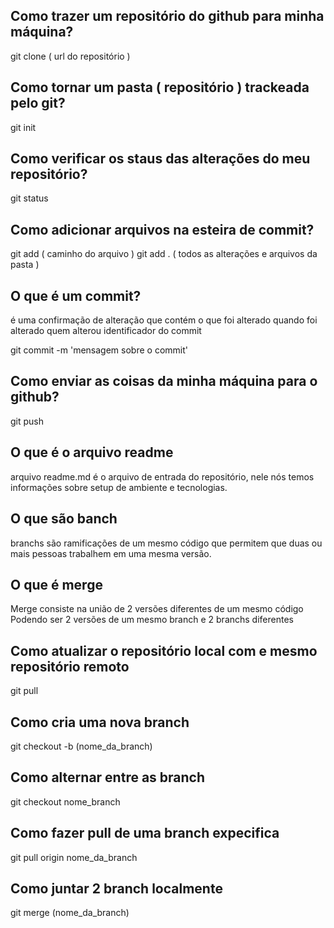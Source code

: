 ## Como trazer um repositório do github para minha máquina?

git clone ( url do repositório )

## Como tornar um pasta ( repositório ) trackeada pelo git?

git init

## Como verificar os staus das alterações do meu repositório?

git status

## Como adicionar arquivos na esteira de commit?

git add ( caminho do arquivo )
git add . ( todos as alterações e arquivos da pasta )

## O que é um commit?

é uma confirmação de alteração que contém 
o que foi alterado
quando foi alterado
quem alterou 
identificador do commit

git commit -m 'mensagem sobre o commit'

## Como enviar as coisas da minha máquina para o github?

git push

## O que  é o arquivo readme

 arquivo readme.md é o arquivo de entrada do repositório, nele nós temos informações sobre setup de ambiente e tecnologias.

## O que são banch

branchs são ramificações de um mesmo código que permitem que duas ou mais pessoas trabalhem em uma mesma versão.

## O que é merge

Merge consiste na união de 2 versões diferentes de um mesmo código
Podendo ser 2 versões de um mesmo branch e 2 branchs diferentes


## Como atualizar o repositório local com e mesmo repositório remoto

git pull

## Como cria uma nova branch 

git checkout -b (nome_da_branch)

## Como alternar entre as branch 

git checkout nome_branch

## Como fazer pull de uma branch expecifica

git pull origin nome_da_branch

## Como juntar 2 branch localmente 

git merge (nome_da_branch)

